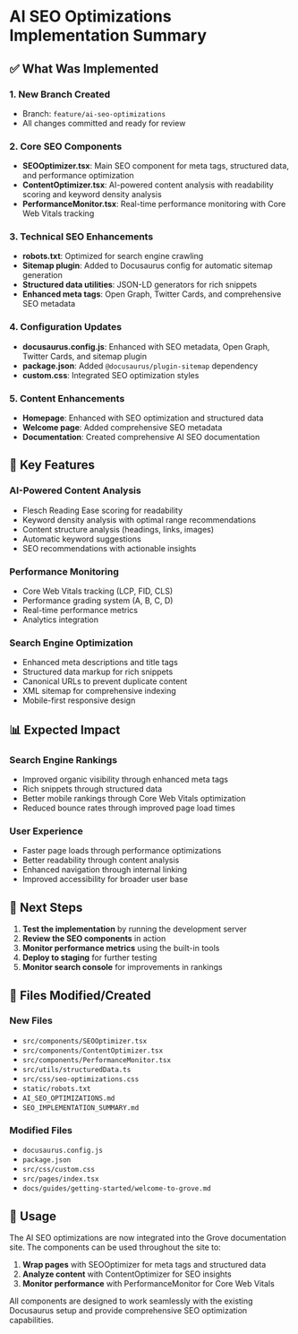 # AI SEO Optimizations Implementation Summary

## ✅ What Was Implemented

### 1. **New Branch Created**
- Branch: `feature/ai-seo-optimizations`
- All changes committed and ready for review

### 2. **Core SEO Components**
- **SEOOptimizer.tsx**: Main SEO component for meta tags, structured data, and performance optimization
- **ContentOptimizer.tsx**: AI-powered content analysis with readability scoring and keyword density analysis
- **PerformanceMonitor.tsx**: Real-time performance monitoring with Core Web Vitals tracking

### 3. **Technical SEO Enhancements**
- **robots.txt**: Optimized for search engine crawling
- **Sitemap plugin**: Added to Docusaurus config for automatic sitemap generation
- **Structured data utilities**: JSON-LD generators for rich snippets
- **Enhanced meta tags**: Open Graph, Twitter Cards, and comprehensive SEO metadata

### 4. **Configuration Updates**
- **docusaurus.config.js**: Enhanced with SEO metadata, Open Graph, Twitter Cards, and sitemap plugin
- **package.json**: Added `@docusaurus/plugin-sitemap` dependency
- **custom.css**: Integrated SEO optimization styles

### 5. **Content Enhancements**
- **Homepage**: Enhanced with SEO optimization and structured data
- **Welcome page**: Added comprehensive SEO metadata
- **Documentation**: Created comprehensive AI SEO documentation

## 🎯 Key Features

### AI-Powered Content Analysis
- Flesch Reading Ease scoring for readability
- Keyword density analysis with optimal range recommendations
- Content structure analysis (headings, links, images)
- Automatic keyword suggestions
- SEO recommendations with actionable insights

### Performance Monitoring
- Core Web Vitals tracking (LCP, FID, CLS)
- Performance grading system (A, B, C, D)
- Real-time performance metrics
- Analytics integration

### Search Engine Optimization
- Enhanced meta descriptions and title tags
- Structured data markup for rich snippets
- Canonical URLs to prevent duplicate content
- XML sitemap for comprehensive indexing
- Mobile-first responsive design

## 📊 Expected Impact

### Search Engine Rankings
- Improved organic visibility through enhanced meta tags
- Rich snippets through structured data
- Better mobile rankings through Core Web Vitals optimization
- Reduced bounce rates through improved page load times

### User Experience
- Faster page loads through performance optimizations
- Better readability through content analysis
- Enhanced navigation through internal linking
- Improved accessibility for broader user base

## 🚀 Next Steps

1. **Test the implementation** by running the development server
2. **Review the SEO components** in action
3. **Monitor performance metrics** using the built-in tools
4. **Deploy to staging** for further testing
5. **Monitor search console** for improvements in rankings

## 📁 Files Modified/Created

### New Files
- `src/components/SEOOptimizer.tsx`
- `src/components/ContentOptimizer.tsx`
- `src/components/PerformanceMonitor.tsx`
- `src/utils/structuredData.ts`
- `src/css/seo-optimizations.css`
- `static/robots.txt`
- `AI_SEO_OPTIMIZATIONS.md`
- `SEO_IMPLEMENTATION_SUMMARY.md`

### Modified Files
- `docusaurus.config.js`
- `package.json`
- `src/css/custom.css`
- `src/pages/index.tsx`
- `docs/guides/getting-started/welcome-to-grove.md`

## 🔧 Usage

The AI SEO optimizations are now integrated into the Grove documentation site. The components can be used throughout the site to:

1. **Wrap pages** with SEOOptimizer for meta tags and structured data
2. **Analyze content** with ContentOptimizer for SEO insights
3. **Monitor performance** with PerformanceMonitor for Core Web Vitals

All components are designed to work seamlessly with the existing Docusaurus setup and provide comprehensive SEO optimization capabilities.
